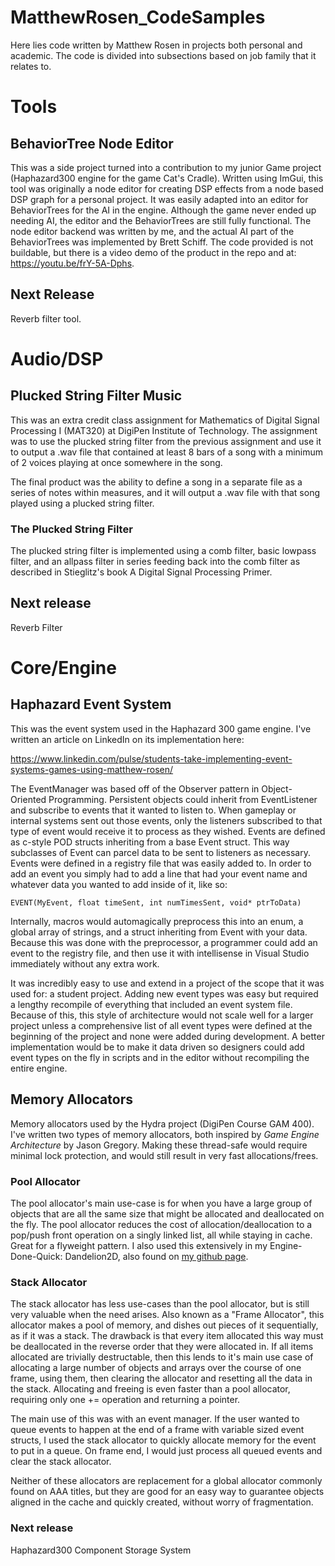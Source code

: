# MatthewRosen_CodeSamples
Here lies code written by Matthew Rosen in projects both personal and academic.
The code is divided into subsections based on job family that it relates to.

# Tools
## BehaviorTree Node Editor
This was a side project turned into a contribution to my junior Game project (Haphazard300 engine for the game Cat's Cradle). 
Written using ImGui, this tool was originally a node editor for creating DSP effects from a node based DSP graph for a personal project.
It was easily adapted into an editor for BehaviorTrees for the AI in the engine. 
Although the game never ended up needing AI, the editor and the BehaviorTrees are still fully functional.
The node editor backend was written by me, and the actual AI part of the BehaviorTrees was implemented by Brett Schiff. 
The code provided is not buildable, but there is a video demo of the product in the repo and at: <https://youtu.be/frY-5A-Dphs>.

## Next Release
Reverb filter tool.

# Audio/DSP
## Plucked String Filter Music

This was an extra credit class assignment for Mathematics of Digital Signal Processing I (MAT320) at DigiPen Institute of Technology. 
The assignment was to use the plucked string filter from the previous assignment and 
use it to output a .wav file that contained at least 8 bars of a song with a minimum of 2 voices playing at once somewhere in the song. 
  
The final product was the ability to define a song in a separate file as a series of notes within measures, and it will output a .wav file with that song played using a plucked string filter.
  
### The Plucked String Filter

The plucked string filter is implemented using a comb filter, basic lowpass filter, and an allpass filter in series feeding back into the comb filter as described in Stieglitz's book A Digital Signal Processing Primer.

## Next release
Reverb Filter
  
# Core/Engine
## Haphazard Event System
This was the event system used in the Haphazard 300 game engine. I've written an article on LinkedIn on its implementation here: 
  
https://www.linkedin.com/pulse/students-take-implementing-event-systems-games-using-matthew-rosen/
  
The EventManager was based off of the Observer pattern in Object-Oriented Programming. Persistent objects could
inherit from EventListener and subscribe to events that it wanted to listen to. When gameplay or internal systems sent out those events,
only the listeners subscribed to that type of event would receive it to process as they wished. Events are defined as 
c-style POD structs inheriting from a base Event struct. This way subclasses of Event can parcel data to be sent to listeners as necessary.
Events were defined in a registry file that was easily added to. In order to add an event you simply had to add a line that had your
event name and whatever data you wanted to add inside of it, like so:
```
EVENT(MyEvent, float timeSent, int numTimesSent, void* ptrToData)
```
Internally, macros would automagically preprocess this into an enum, a global array of strings, and a struct inheriting from Event with your data. 
Because this was done with the preprocessor, a programmer could add an event to the registry file, and then use it with intellisense in Visual Studio immediately without any extra work.
  
It was incredibly easy to use and extend in a project of the scope that it was used for: a student project. 
Adding new event types was easy but required a lengthy recompile of everything that included an event system file.
Because of this, this style of architecture would not scale well for a larger project unless a comprehensive list of all event types were 
defined at the beginning of the project and none were added during development. A better implementation would be to make it data driven so designers could add event types on the fly in scripts and in the editor without recompiling the entire engine. 

## Memory Allocators

Memory allocators used by the Hydra project (DigiPen Course GAM 400). I've written two types of memory allocators, both inspired by _Game Engine Architecture_ by Jason Gregory. Making these thread-safe would require minimal lock protection, and would still result in very fast allocations/frees.

### Pool Allocator
The pool allocator's main use-case is for when you have a large group of objects that are all the same size that might be allocated and deallocated on the fly. The pool allocator reduces the cost of allocation/deallocation to a pop/push front operation on a singly linked list, all while staying in cache. Great for a flyweight pattern. I also used this extensively in my Engine-Done-Quick: Dandelion2D, also found on [my github page](https://github.com/themattrosen/Dandelion2D).

### Stack Allocator
The stack allocator has less use-cases than the pool allocator, but is still very valuable when the need arises. Also known as a "Frame Allocator", this allocator makes a pool of memory, and dishes out pieces of it sequentially, as if it was a stack. The drawback is that every item allocated this way must be deallocated in the reverse order that they were allocated in. If all items allocated are trivially destructable, then this lends to it's main use case of allocating a large number of objects and arrays over the course of one frame, using them, then clearing the allocator and resetting all the data in the stack. Allocating and freeing is even faster than a pool allocator, requiring only one += operation and returning a pointer. 

The main use of this was with an event manager. If the user wanted to queue events to happen at the end of a frame with variable sized event structs, I used the stack allocator to quickly allocate memory for the event to put in a queue. On frame end, I would just process all queued events and clear the stack allocator. 

Neither of these allocators are replacement for a global allocator commonly found on AAA titles, but they are good for an easy way to guarantee objects aligned in the cache and quickly created, without worry of fragmentation. 

### Next release
Haphazard300 Component Storage System
